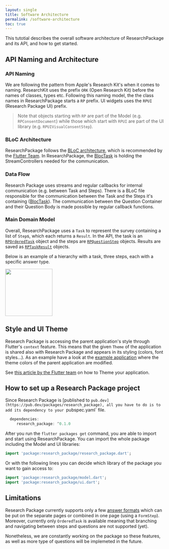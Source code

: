 ```yaml
---
layout: single
title: Software Architecture
permalink: /software-architecture
toc: true
---
```


This tutotial describes the overall software architecture of ResearchPackage and its API, and how to get started.

## API Naming and Architecture

### API Naming
We are following the pattern from Apple's Research Kit's when it comes to naming. ResearchKit uses the prefix `ORK` (Open Research Kit) before the names of classes, types etc. Following this naming model, the the class names in ResearchPackage starts a `RP` prefix. UI widgets uses the `RPUI` (Research Package UI) prefix.

> Note that objects starting with `RP` are part of the Model (e.g. `RPConsentDocument`) while those which start with `RPUI` are part of the UI library (e.g. `RPUIVisualConsentStep`).

### BLoC Architecture

ResearchPackage follows the [BLoC architecture](https://medium.com/flutterpub/architecting-your-flutter-project-bd04e144a8f1),
which is recommended by the [Flutter Team](https://www.youtube.com/watch?v=PLHln7wHgPE).
In ResearchPackage, the [BlocTask](https://pub.dev/documentation/research_package/latest/research_package_model/BlocTask-class.html) is holding the StreamControllers needed for the communication.

### Data Flow

Research Package uses streams and regular callbacks for internal communication (e.g. between Task and Steps). 
There is a BLoC file responsible for the communication between the Task and the Steps it's containing ([BlocTask](https://pub.dev/documentation/research_package/latest/research_package_model/BlocTask-class.html)). The communication between the Question Container and their Question Body is made possible by regular callback functions.



### Main Domain Model

Overall, ResearchPackage uses a `Task` to represent the survey containing a list of `Step`s, which each returns a `Result`.
In the API, the task is an [`RPOrderedTask`](https://pub.dev/documentation/research_package/latest/research_package_model/RPOrderedTask-class.html) object and the steps are [`RPQuestionStep`](https://pub.dev/documentation/research_package/latest/research_package_model/RPQuestionStep-class.html) objects. 
Results are saved as [`RPTaskResult`](https://pub.dev/documentation/research_package/latest/research_package_model/RPTaskResult-class.html) objects.

Below is an example of a hierarchy with a task, three steps, each with a specific answer type.

<img src="https://raw.githubusercontent.com/cph-cachet/research.package/master/documentation/images/survey_result_hierarchy_figure.png" height="150">



## Style and UI Theme

Research Package is accessing the parent application's style through Flutter's `context` feature. This means that the given `Theme` of the application is shared also with Research Package and appears in its styling (colors, font styles...). As an example have a look at the [example application](https://github.com/cph-cachet/research.package/tree/master/example/research_package_demo_app) where the theme colors of the parent application are modified.

See [this article by the Flutter team](https://flutter.dev/docs/cookbook/design/themes) on how to Theme your application.


## How to set up a Research Package project

Since Research Package is [published to `pub.dev](https://pub.dev/packages/research_package), all you have to do is to add its dependency to your `pubspec.yaml` file.

```dart
  dependencies:
     research_package: ^0.1.0
```

After you run the `flutter packages get` command, you are able to import and start using ResearchPackage. 
You can import the whole package including the Model and UI libraries:

```dart
import 'package:research_package/research_package.dart';
```

Or with the following lines you can decide which library of the package you want to gain access to:

``` dart
import 'package:research_package/model.dart';
import 'package:research_package/ui.dart';
```

## Limitations

Research Package currently supports only a few [answer formats](answer-formats) which can be put on the separate pages or combined in one page (using a `FormStep`).
Moreover, currently only `OrderedTask` is available meaning that branching and navigating between steps and questions are not supported (yet). 

Nonetheless, we are constantly working on the package so these features, as well as more type of questions will be implemeted in the future.
